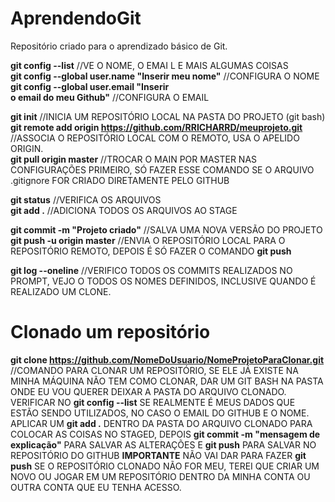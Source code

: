 # AprendendoGit
Repositório criado para o aprendizado básico de Git. 

**git config --list** //VE O NOME, O EMAI L E MAIS ALGUMAS COISAS <br/>
**git config --global user.name "Inserir meu nome"** //CONFIGURA O NOME <br/>
**git config --global user.email "Inserir  <br/>o email do meu Github"** //CONFIGURA O EMAIL <br/>

**git init** //INICIA UM REPOSITÓRIO LOCAL NA PASTA DO PROJETO (git bash) <br/>
**git remote add origin https://github.com/RRICHARRD/meuprojeto.git** //ASSOCIA O REPOSITÓRIO LOCAL COM O REMOTO, USA O APELIDO ORIGIN. <br/>
**git pull origin master** //TROCAR O MAIN POR MASTER NAS CONFIGURAÇÕES PRIMEIRO, SÓ FAZER ESSE COMANDO SE O ARQUIVO .gitignore FOR CRIADO DIRETAMENTE PELO GITHUB <br/>

**git status** //VERIFICA OS ARQUIVOS <br/>
**git add .** //ADICIONA TODOS OS ARQUIVOS AO STAGE <br/>

**git commit -m "Projeto criado"** //SALVA UMA NOVA VERSÃO DO PROJETO <br/>
**git push -u origin master** //ENVIA O REPOSITÓRIO LOCAL PARA O REPOSITÓRIO REMOTO, DEPOIS É SÓ FAZER O COMANDO **git push** <br/>

**git log --oneline** //VERIFICO TODOS OS COMMITS REALIZADOS NO PROMPT, VEJO O TODOS OS NOMES DEFINIDOS, INCLUSIVE QUANDO É REALIZADO UM CLONE. <br/>


# Clonado um repositório

**git clone https://github.com/NomeDoUsuario/NomeProjetoParaClonar.git** //COMANDO PARA CLONAR UM REPOSITÓRIO, SE ELE JÁ EXISTE NA MINHA MÁQUINA NÃO TEM COMO CLONAR, DAR UM GIT BASH NA PASTA ONDE EU VOU QUERER DEIXAR A PASTA DO ARQUIVO CLONADO. VERIFICAR NO **git config --list** SE REALMENTE É MEUS DADOS QUE ESTÃO SENDO UTILIZADOS, NO CASO O EMAIL DO GITHUB E O NOME. APLICAR UM **git add .** DENTRO DA PASTA DO ARQUIVO CLONADO PARA COLOCAR AS COISAS NO STAGED, DEPOIS **git commit -m "mensagem de explicação"** PARA SALVAR AS ALTERAÇÕES E **git push** PARA SALVAR NO REPOSITÓRIO DO GITHUB **IMPORTANTE** NÃO VAI DAR PARA FAZER **git push** SE O REPOSITÓRIO CLONADO NÃO FOR MEU, TEREI QUE CRIAR UM NOVO OU JOGAR EM UM REPOSITÓRIO DENTRO DA MINHA CONTA OU OUTRA CONTA QUE EU TENHA ACESSO. <br/> 


